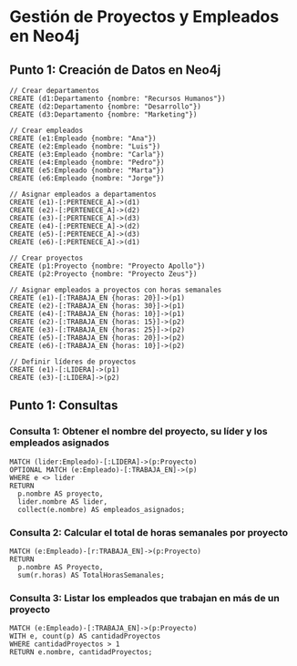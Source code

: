 # Gestión de Proyectos y Empleados en Neo4j

## Punto 1: Creación de Datos en Neo4j

```cypher
// Crear departamentos
CREATE (d1:Departamento {nombre: "Recursos Humanos"})
CREATE (d2:Departamento {nombre: "Desarrollo"})
CREATE (d3:Departamento {nombre: "Marketing"})

// Crear empleados
CREATE (e1:Empleado {nombre: "Ana"})
CREATE (e2:Empleado {nombre: "Luis"})
CREATE (e3:Empleado {nombre: "Carla"})
CREATE (e4:Empleado {nombre: "Pedro"})
CREATE (e5:Empleado {nombre: "Marta"})
CREATE (e6:Empleado {nombre: "Jorge"})

// Asignar empleados a departamentos
CREATE (e1)-[:PERTENECE_A]->(d1)
CREATE (e2)-[:PERTENECE_A]->(d2)
CREATE (e3)-[:PERTENECE_A]->(d3)
CREATE (e4)-[:PERTENECE_A]->(d2)
CREATE (e5)-[:PERTENECE_A]->(d3)
CREATE (e6)-[:PERTENECE_A]->(d1)

// Crear proyectos
CREATE (p1:Proyecto {nombre: "Proyecto Apollo"})
CREATE (p2:Proyecto {nombre: "Proyecto Zeus"})

// Asignar empleados a proyectos con horas semanales
CREATE (e1)-[:TRABAJA_EN {horas: 20}]->(p1)
CREATE (e2)-[:TRABAJA_EN {horas: 30}]->(p1)
CREATE (e4)-[:TRABAJA_EN {horas: 10}]->(p1)
CREATE (e2)-[:TRABAJA_EN {horas: 15}]->(p2)
CREATE (e3)-[:TRABAJA_EN {horas: 25}]->(p2)
CREATE (e5)-[:TRABAJA_EN {horas: 20}]->(p2)
CREATE (e6)-[:TRABAJA_EN {horas: 10}]->(p2)

// Definir líderes de proyectos
CREATE (e1)-[:LIDERA]->(p1)
CREATE (e3)-[:LIDERA]->(p2)
```

## Punto 1: Consultas

###  Consulta 1: Obtener el nombre del proyecto, su líder y los empleados asignados

```cypher
MATCH (lider:Empleado)-[:LIDERA]->(p:Proyecto)
OPTIONAL MATCH (e:Empleado)-[:TRABAJA_EN]->(p)
WHERE e <> lider
RETURN 
  p.nombre AS proyecto,
  lider.nombre AS lider,
  collect(e.nombre) AS empleados_asignados;
```

### Consulta 2: Calcular el total de horas semanales por proyecto
```cypher
MATCH (e:Empleado)-[r:TRABAJA_EN]->(p:Proyecto)
RETURN 
  p.nombre AS Proyecto,
  sum(r.horas) AS TotalHorasSemanales;
```

### Consulta 3: Listar los empleados que trabajan en más de un proyecto

```cypher
MATCH (e:Empleado)-[:TRABAJA_EN]->(p:Proyecto)
WITH e, count(p) AS cantidadProyectos
WHERE cantidadProyectos > 1
RETURN e.nombre, cantidadProyectos;
```